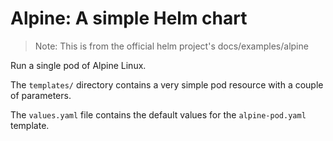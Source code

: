 # Alpine: A simple Helm chart

> Note: This is from the official helm project's docs/examples/alpine

Run a single pod of Alpine Linux.

The `templates/` directory contains a very simple pod resource with a
couple of parameters.

The `values.yaml` file contains the default values for the
`alpine-pod.yaml` template.



